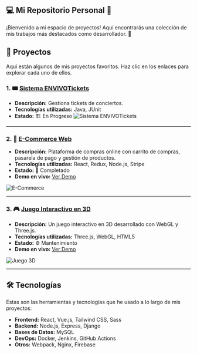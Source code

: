 ## 💻 **Mi Repositorio Personal** 🚀

¡Bienvenido a mi espacio de proyectos! Aquí encontrarás una colección de mis trabajos más destacados como desarrollador. 🚀


## 📂 **Proyectos**

Aquí están algunos de mis proyectos favoritos. Haz clic en los enlaces para explorar cada uno de ellos.

### 1. **🎟️ [Sistema ENVIVOTickets](https://github.com/RoberB1/Tarea2--EnVivoTickets)**
   - **Descripción:** Gestiona tickets de conciertos.
   - **Tecnologías utilizadas:** Java, JUnit
   - **Estado:** 🏗️ En Progreso
   ![Sistema ENVIVOTickets](./screenshots/tarea.png)

---

### 2. **🛒 [E-Commerce Web](https://github.com/tuusuario/e-commerce)**
   - **Descripción:** Plataforma de compras online con carrito de compras, pasarela de pago y gestión de productos.
   - **Tecnologías utilizadas:** React, Redux, Node.js, Stripe
   - **Estado:** 🏁 Completado
   - **Demo en vivo:** [Ver Demo](https://enlace-a-tu-demo.com)

   ![E-Commerce](./screenshots/ecommerce.png)

---

### 3. **🎮 [Juego Interactivo en 3D](https://github.com/tuusuario/juego3D)**
   - **Descripción:** Un juego interactivo en 3D desarrollado con WebGL y Three.js.
   - **Tecnologías utilizadas:** Three.js, WebGL, HTML5
   - **Estado:** ⚙️ Mantenimiento
   - **Demo en vivo:** [Ver Demo](https://enlace-a-tu-demo.com)

   ![Juego 3D](./screenshots/juego3D.png)

---

## 🛠️ **Tecnologías**

Estas son las herramientas y tecnologías que he usado a lo largo de mis proyectos:

- **Frontend:** React, Vue.js, Tailwind CSS, Sass
- **Backend:** Node.js, Express, Django
- **Bases de Datos:** MySQL
- **DevOps:** Docker, Jenkins, GitHub Actions
- **Otros:** Webpack, Nginx, Firebase




<!--
**Pamatalo05/Pamatalo05** is a ✨ _special_ ✨ repository because its `README.md` (this file) appears on your GitHub profile.

Here are some ideas to get you started:

- 🔭 I’m currently working on ...
- 🌱 I’m currently learning ...
- 👯 I’m looking to collaborate on ...
- 🤔 I’m looking for help with ...
- 💬 Ask me about ...
- 📫 How to reach me: ...
- 😄 Pronouns: ...
- ⚡ Fun fact: ...
-->
